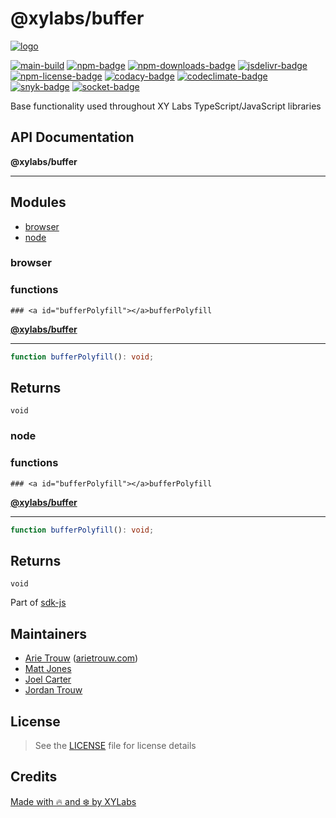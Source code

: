 # @xylabs/buffer

[![logo][]](https://xylabs.com)

[![main-build][]][main-build-link]
[![npm-badge][]][npm-link]
[![npm-downloads-badge][]][npm-link]
[![jsdelivr-badge][]][jsdelivr-link]
[![npm-license-badge][]](LICENSE)
[![codacy-badge][]][codacy-link]
[![codeclimate-badge][]][codeclimate-link]
[![snyk-badge][]][snyk-link]
[![socket-badge][]][socket-link]


Base functionality used throughout XY Labs TypeScript/JavaScript libraries

## API Documentation

**@xylabs/buffer**

***

## Modules

- [browser](#browser/README)
- [node](#node/README)

### browser

  ### functions

    ### <a id="bufferPolyfill"></a>bufferPolyfill

[**@xylabs/buffer**](#../../README)

***

```ts
function bufferPolyfill(): void;
```

## Returns

`void`

### node

  ### functions

    ### <a id="bufferPolyfill"></a>bufferPolyfill

[**@xylabs/buffer**](#../../README)

***

```ts
function bufferPolyfill(): void;
```

## Returns

`void`


Part of [sdk-js](https://www.npmjs.com/package/@xyo-network/sdk-js)

## Maintainers

-   [Arie Trouw](https://github.com/arietrouw) ([arietrouw.com](https://arietrouw.com))
-   [Matt Jones](https://github.com/jonesmac)
-   [Joel Carter](https://github.com/JoelBCarter)
-   [Jordan Trouw](https://github.com/jordantrouw)

## License

> See the [LICENSE](LICENSE) file for license details

## Credits

[Made with 🔥 and ❄️ by XYLabs](https://xylabs.com)

[logo]: https://cdn.xy.company/img/brand/XYPersistentCompany_Logo_Icon_Colored.svg

[main-build]: https://github.com/xylabs/sdk-js/actions/workflows/build.yml/badge.svg
[main-build-link]: https://github.com/xylabs/sdk-js/actions/workflows/build.yml
[npm-badge]: https://img.shields.io/npm/v/@xylabs/buffer.svg
[npm-link]: https://www.npmjs.com/package/@xylabs/buffer
[codacy-badge]: https://app.codacy.com/project/badge/Grade/c8e15e14f37741c18cfb47ac7245c698
[codacy-link]: https://www.codacy.com/gh/xylabs/sdk-js/dashboard?utm_source=github.com&utm_medium=referral&utm_content=xylabs/sdk-js&utm_campaign=Badge_Grade
[codeclimate-badge]: https://api.codeclimate.com/v1/badges/c5eb068f806f0b047ea7/maintainability
[codeclimate-link]: https://codeclimate.com/github/xylabs/sdk-js/maintainability
[snyk-badge]: https://snyk.io/test/github/xylabs/sdk-js/badge.svg?targetFile=package.json
[snyk-link]: https://snyk.io/test/github/xylabs/sdk-js?targetFile=package.json

[npm-downloads-badge]: https://img.shields.io/npm/dw/@xylabs/buffer
[npm-license-badge]: https://img.shields.io/npm/l/@xylabs/buffer

[jsdelivr-badge]: https://data.jsdelivr.com/v1/package/npm/@xylabs/buffer/badge
[jsdelivr-link]: https://www.jsdelivr.com/package/npm/@xylabs/buffer

[socket-badge]: https://socket.dev/api/badge/npm/package/@xylabs/buffer
[socket-link]: https://socket.dev/npm/package/@xylabs/buffer
